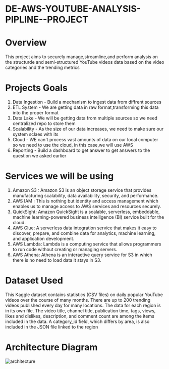 # DE-AWS-YOUTUBE-ANALYSIS-PIPLINE--PROJECT
# Overview
This project aims to securely manage,streamline,and perform analysis on the structurde and semi-structured YouTube videos data based on the video categories and the trending metrics 
# Projects Goals 
1. Data Ingestion - Build a mechanism to ingest data from diffrent sources
2. ETL System - We are getting data in raw format,transforming this data into the proper format
3. Data Lake - We will be getting data from multiple sources so we need centralized repo to store them
4. Scalability - As the size of our data increases, we need to make sure our system sclaes with its
5. Cloud - WE can't process vast amounts of data on our local computer so we need to use the cloud, in this case,we will use AWS
6. Reporting - Build a dashboard to get answer to get answers to the question we asked earlier
# Services we will be using
1. Amazon S3 : Amazon S3 is an object storage service that provides manufacturing scalability, data availability, security, and performance.
2. AWS IAM : This is nothing but identity and access management which enables us to manage access to AWS services and resources securely.
3. QuickSight: Amazon QuickSight is a scalable, serverless, embeddable, machine learning-powered business intelligence (BI) service built for the cloud.
4. AWS Glue: A serverless data integration service that makes it easy to discover, prepare, and combine data for analytics, machine learning, and application development.
5. AWS Lambda: Lambda is a computing service that allows programmers to run code without creating or managing servers.
6. AWS Athena: Athena is an interactive query service for S3 in which there is no need to load data it stays in S3.
# Dataset Used
This Kaggle dataset contains statistics (CSV files) on daily popular YouTube videos over the course of many months. There are up to 200 trending videos published every day for many locations. The data for each region is in its own file. The video title, channel title, publication time, tags, views, likes and dislikes, description, and comment count are among the items included in the data. A category_id field, which differs by area, is also included in the JSON file linked to the region

# Architecture Diagram
![architecture](https://github.com/user-attachments/assets/fc1e6dba-e49f-45b1-af0c-c7bd97a9761d)






